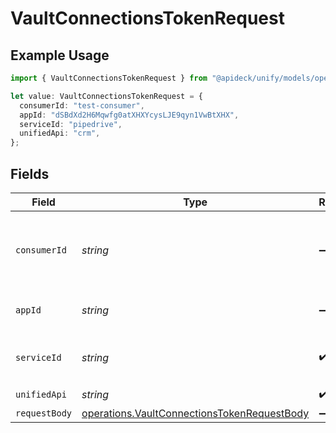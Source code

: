 # VaultConnectionsTokenRequest

## Example Usage

```typescript
import { VaultConnectionsTokenRequest } from "@apideck/unify/models/operations";

let value: VaultConnectionsTokenRequest = {
  consumerId: "test-consumer",
  appId: "dSBdXd2H6Mqwfg0atXHXYcysLJE9qyn1VwBtXHX",
  serviceId: "pipedrive",
  unifiedApi: "crm",
};
```

## Fields

| Field                                                                                                      | Type                                                                                                       | Required                                                                                                   | Description                                                                                                | Example                                                                                                    |
| ---------------------------------------------------------------------------------------------------------- | ---------------------------------------------------------------------------------------------------------- | ---------------------------------------------------------------------------------------------------------- | ---------------------------------------------------------------------------------------------------------- | ---------------------------------------------------------------------------------------------------------- |
| `consumerId`                                                                                               | *string*                                                                                                   | :heavy_minus_sign:                                                                                         | ID of the consumer which you want to get or push data from                                                 | test-consumer                                                                                              |
| `appId`                                                                                                    | *string*                                                                                                   | :heavy_minus_sign:                                                                                         | The ID of your Unify application                                                                           | dSBdXd2H6Mqwfg0atXHXYcysLJE9qyn1VwBtXHX                                                                    |
| `serviceId`                                                                                                | *string*                                                                                                   | :heavy_check_mark:                                                                                         | Service ID of the resource to return                                                                       | pipedrive                                                                                                  |
| `unifiedApi`                                                                                               | *string*                                                                                                   | :heavy_check_mark:                                                                                         | Unified API                                                                                                | crm                                                                                                        |
| `requestBody`                                                                                              | [operations.VaultConnectionsTokenRequestBody](../../models/operations/vaultconnectionstokenrequestbody.md) | :heavy_minus_sign:                                                                                         | N/A                                                                                                        |                                                                                                            |